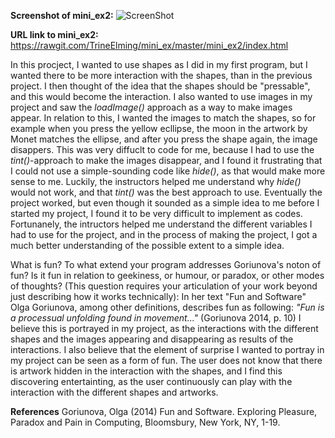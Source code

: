 **Screenshot of mini_ex2:**
![ScreenShot](https://github.com/TrineElming/mini_ex/blob/master/mini_ex2/mini_ex2.jpg)



**URL link to mini_ex2:**
https://rawgit.com/TrineElming/mini_ex/master/mini_ex2/index.html



In this procject, I wanted to use shapes as I did in my first program, but I wanted there to be more interaction with the shapes, than in the previous project. I then thought of the idea that the shapes should be "pressable", and this would become the interaction. I also wanted to use images in my project and saw the *loadImage()* approach as a way to make images appear. 
In relation to this, I wanted the images to match the shapes, so for example when you press the yellow ecllipse, the moon in the artwork by Monet matches the ellipse, and after you press the shape again, the image disappers. This was very diffuclt to code for me, because I had to use the *tint()*-approach to make the images disappear, and I found it frustrating that I could not use a simple-sounding code like *hide()*, as that would make more sense to me. Luckily, the instructors helped me understand why *hide()* would not work, and that *tint()* was the best approach to use. Eventually the project worked, but even though it sounded as a simple idea to me before I started my project, I found it to be very difficult to implement as codes. Fortunanely, the intructors helped me understand the different variables I had to use for the project, and in the process of making the project, I got a much better understanding of the possible extent to a simple idea.

What is fun? To what extend your program addresses Goriunova's noton of fun? Is it fun in relation to geekiness, or humour, or paradox, or other modes of thoughts? (This question requires your articulation of your work beyond just describing how it works technically):
In her text "Fun and Software" Olga Goriunova, among other definitions, describes fun as following: *"Fun is a processual unfolding found in movement..."* (Goriunova 2014, p. 10) I believe this is portrayed in my project, as the interactions with the different shapes and the images appearing and disappearing as results of the interactions. I also believe that the element of surprise I wanted to portray in my project can be seen as a form of fun. The user does not know that there is artwork hidden in the interaction with the shapes, and I find this discovering entertainting, as the user continuously can play with the interaction with the different shapes and artworks.



**References**
Goriunova, Olga (2014) Fun and Software. Exploring Pleasure, Paradox and Pain in Computing, Bloomsbury, New York, NY, 1-19.
